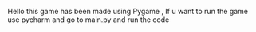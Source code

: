 Hello this game has been made using Pygame , If u want to run the game use pycharm and go to main.py and run the code 

